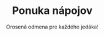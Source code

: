 ---
menu: drinks
title: Ponuka nápojov
subtitle: "Orosená odmena pre každého jedáka!"
type: drinksSection
---